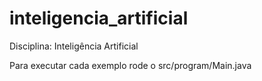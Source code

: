 # inteligencia_artificial
Disciplina: Inteligência Artificial

Para executar cada exemplo rode o src/program/Main.java
